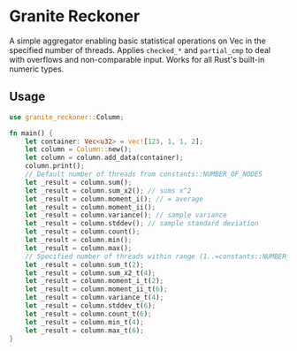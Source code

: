 # Granite Reckoner

A simple aggregator enabling basic statistical operations on Vec<T> in the specified number of threads. 
Applies ```checked_*``` and ```partial_cmp``` to deal with overflows and non-comparable input. 
Works for all Rust's built-in numeric types. 

## Usage

```rust
use granite_reckoner::Column;

fn main() {
    let container: Vec<u32> = vec![123, 1, 1, 2];
    let column = Column::new();
    let column = column.add_data(container);
    column.print();
    // Default number of threads from constants::NUMBER_OF_NODES
    let _result = column.sum();
    let _result = column.sum_x2(); // sums x^2
    let _result = column.moment_i(); // = average
    let _result = column.moment_ii();
    let _result = column.variance(); // sample variance
    let _result = column.stddev(); // sample standard deviation
    let _result = column.count();
    let _result = column.min();
    let _result = column.max();
    // Specified number of threads within range (1..=constants::NUMBER_OF_NODES)
    let _result = column.sum_t(2);
    let _result = column.sum_x2_t(4);
    let _result = column.moment_i_t(2);
    let _result = column.moment_ii_t(6);
    let _result = column.variance_t(4);
    let _result = column.stddev_t(6);
    let _result = column.count_t(6);
    let _result = column.min_t(4);
    let _result = column.max_t(6);
}
```
